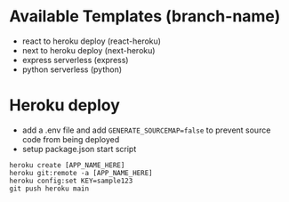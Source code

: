# Available Templates (branch-name)
- react to heroku deploy (react-heroku)
- next to heroku deploy (next-heroku)
- express serverless (express)
- python serverless (python)

# Heroku deploy
- add a .env file and add `GENERATE_SOURCEMAP=false` to prevent source code from being deployed
- setup package.json start script

```
heroku create [APP_NAME_HERE]
heroku git:remote -a [APP_NAME_HERE]
heroku config:set KEY=sample123
git push heroku main
```